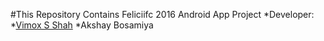 #This Repository Contains  Feliciifc 2016 Android App Project
*Developer:
*[Vimox S Shah](https://github.com/vimoxshah)
*Akshay Bosamiya